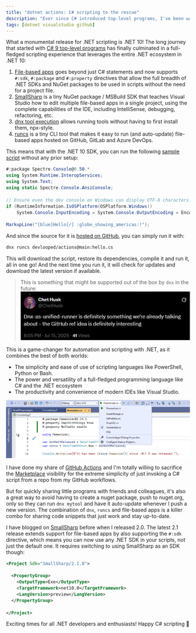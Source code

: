 ```yaml
---
title: "dotnet actions: C# scripting to the rescue"
description: "Ever since C# introduced top-level programs, I've been wanting a full end-to-end scripting experience leveraging all of .NET's capabilities, including NuGet packages, SDKs, Visual Studio for editing, etc. With the goodies in .NET 10 SDK, it's finally possible!"
tags: [dotnet visualstudio github]
---
```


What a monumental release for .NET scripting is .NET 10! The long journey that started with 
[C# 9 top-level programs](https://devblogs.microsoft.com/dotnet/c-9-0-on-the-record/#top-level-programs) 
has finally culminated in a full-fledged scripting experience that leverages the entire .NET ecosystem in 
.NET 10:

1. [File-based apps](https://learn.microsoft.com/en-us/dotnet/csharp/fundamentals/tutorials/file-based-programs) goes beyond just C# statements and now supports `#:sdk`, `#:package` and `#:property`
   directives that allow the full breadth of .NET SDKs and NuGet packages to be used in scripts without 
   the need for a project file.
2. [SmallSharp](https://github.com/devlooped/SmallSharp) is a tiny NuGet package / MSBuild SDK that 
   teaches Visual Studio how to edit multiple file-based apps in a single project, using the complete capabilities 
   of the IDE, including IntelliSense, debugging, refactoring, etc.
3. [dnx tool execution](https://learn.microsoft.com/en-us/dotnet/core/whats-new/dotnet-10/sdk#the-new-dnx-tool-execution-script) allows running tools without having to first install them, npx-style.
4. [runcs](https://github.com/devlooped/runcs) is a tiny CLI tool that makes it easy to run (and auto-update) 
   file-based apps hosted on GitHub, GitLab and Azure DevOps.

This means that with the .NET 10 SDK, you can run the following [sample script](https://github.com/devlooped/actions/blob/main/hello.cs) 
without any prior setup:

```csharp
#:package Spectre.Console@0.50.*
using System.Runtime.InteropServices;
using System.Text;
using static Spectre.Console.AnsiConsole;

// Ensure even the dev console on Windows can display UTF-8 characters.
if (RuntimeInformation.IsOSPlatform(OSPlatform.Windows))
    System.Console.InputEncoding = System.Console.OutputEncoding = Encoding.UTF8;

MarkupLine("[blue]Hello[/] :globe_showing_americas:!");
```

And since the source for it is [hosted on GitHub](https://github.com/devlooped/actions/blob/main/hello.cs), you 
can simply run it with:

```bash
dnx runcs devlooped/actions@main:hello.cs
```

This will download the script, restore its dependencies, compile it and run it, all in one go! And
the next time you run it, it will check for updates and download the latest version if available.

> This is something that might be supported out of the box by `dnx` in the future:
> [![dnx gh maybe](https://raw.githubusercontent.com/kzu/kzu.github.io/main/img/dotnet-actions-refs.png)](https://x.com/ChetHusk/status/1945258449933074881)


This is a game-changer for automation and scripting with .NET, as it combines the best of both worlds:
- The simplicity and ease of use of scripting languages like PowerShell, Python or Bash.
- The power and versatility of a full-fledged programming language like C# and the .NET ecosystem
- The productivity and convenience of modern IDEs like Visual Studio.

![start button](https://raw.githubusercontent.com/devlooped/SmallSharp/main/assets/img/launchSettings.png)

I have done my share of [GitHub Actions](https://github.com/orgs/devlooped/repositories?q=actions-) and 
I'm totally willing to sacrifice the [Marketplace](https://github.com/marketplace?type=actions) visibility 
for the extreme simplicity of just invoking a C# script from a repo from my GitHub workflows.

But for quickly sharing little programs with friends and colleagues, it's also a great way to avoid 
having to create a nuget package, push to nuget.org, only so they can run `dnx mytool` and have it 
auto-update whenever I push a new version. The combination of `dnx`, `runcs` and file-based apps is a
killer combo for sharing code snippets that just work and stay up-to-date.

I have blogged on [SmallSharp](https://www.cazzulino.com/smallsharp.html) before when I released 2.0. 
The latest 2.1 release extends support for file-based apps by also supporting the `#:sdk` directive, 
which means you can now use any .NET SDK in your scripts, not just the default one. It requires switching 
to using SmallSharp as an SDK though:

```xml
<Project Sdk="SmallSharp/2.1.0">

  <PropertyGroup>
    <OutputType>Exe</OutputType>
    <TargetFramework>net10.0</TargetFramework>
    <LangVersion>preview</LangVersion>
  </PropertyGroup>

</Project>
```

Exciting times for all .NET developers and enthusiasts! Happy C# scripting 🚀